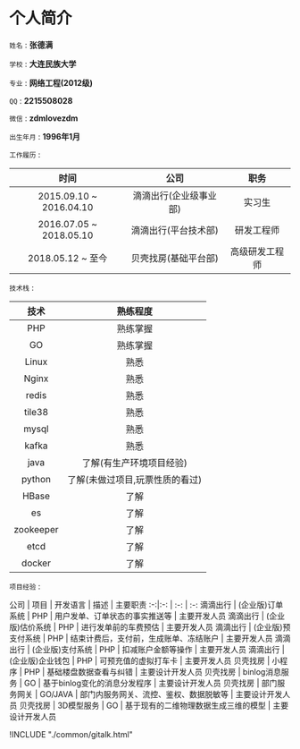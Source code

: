个人简介
=======

`姓名` : **张德满**

`学校` : **大连民族大学**

`专业` : **网络工程(2012级)**

`QQ` : **2215508028**

`微信` : **zdmlovezdm**

`出生年月` : **1996年1月**

`工作履历` :

时间 | 公司 |  职务  
:-:|:-:|:-:
2015.09.10 ~ 2016.04.10 | 滴滴出行(企业级事业部) | 实习生
2016.07.05 ~ 2018.05.10 | 滴滴出行(平台技术部) | 研发工程师
2018.05.12 ~ 至今 | 贝壳找房(基础平台部) | 高级研发工程师

`技术栈` :

技术 | 熟练程度
:-: | :-:
PHP | 熟练掌握
GO | 熟练掌握
Linux | 熟悉
Nginx | 熟悉
redis | 熟悉
tile38 | 熟悉
mysql | 熟悉
kafka | 熟悉
java | 了解(有生产环境项目经验)
python | 了解(未做过项目,玩票性质的看过)
HBase | 了解
es | 了解
zookeeper | 了解
etcd | 了解
docker | 了解

`项目经验` :

公司 | 项目 | 开发语言 | 描述 | 主要职责
:-:|:-: | :-: | :-:
滴滴出行 | (企业版)订单系统 | PHP | 用户发单、订单状态的事实推送等 | 主要开发人员
滴滴出行 | (企业版)估价系统 | PHP | 进行发单前的车费预估 | 主要开发人员
滴滴出行 | (企业版)预支付系统 | PHP | 结束计费后，支付前，生成账单、冻结账户 | 主要开发人员
滴滴出行 | (企业版)支付系统 | PHP | 扣减账户金额等操作 | 主要开发人员
滴滴出行 | (企业版)企业钱包 | PHP | 可预充值的虚拟打车卡 | 主要开发人员
贝壳找房 | 小程序 | PHP | 基础楼盘数据查看与纠错 | 主要设计开发人员
贝壳找房 | binlog消息服务 | GO | 基于binlog变化的消息分发程序 | 主要设计开发人员
贝壳找房 | 部门服务网关 | GO/JAVA | 部门内服务网关、流控、鉴权、数据脱敏等 | 主要设计开发人员
贝壳找房 | 3D模型服务 | GO | 基于现有的二维物理数据生成三维的模型 | 主要设计开发人员

<script>
var pageId = "个人简历页"
</script>

!INCLUDE "./common/gitalk.html"
